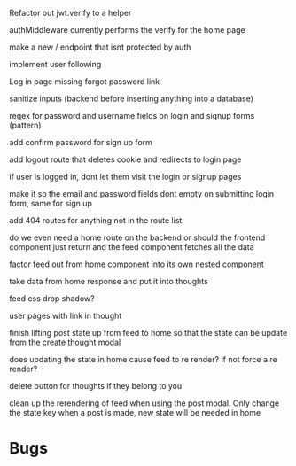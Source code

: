 Refactor out jwt.verify to a helper

authMiddleware currently performs the verify for the home page

make a new / endpoint that isnt protected by auth

implement user following

Log in page missing forgot password link

sanitize inputs (backend before inserting anything into a database)

regex for password and username fields on login and signup forms (pattern)

add confirm password for sign up form

add logout route that deletes cookie and redirects to login page

if user is logged in, dont let them visit the login or signup pages

make it so the email and password fields dont empty on submitting login form, same for sign up

add 404 routes for anything not in the route list

do we even need a home route on the backend or should the frontend component just return and the feed component fetches all the data

factor feed out from home component into its own nested component

take data from home response and put it into thoughts

feed css drop shadow?

user pages with link in thought




finish lifting post state up from feed to home so that the state can be update from the create thought modal

does updating the state in home cause feed to re render? if not force a re render?

delete button for thoughts if they belong to you

clean up the rerendering of feed when using the post modal. Only change the state key when a post is made, new state will be needed in home


# Bugs
